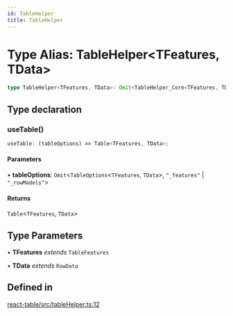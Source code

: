 ```yaml
---
id: TableHelper
title: TableHelper
---
```


# Type Alias: TableHelper\<TFeatures, TData\>

```ts
type TableHelper<TFeatures, TData>: Omit<TableHelper_Core<TFeatures, TData>, "tableCreator"> & object;
```

## Type declaration

### useTable()

```ts
useTable: (tableOptions) => Table<TFeatures, TData>;
```

#### Parameters

• **tableOptions**: `Omit`\<`TableOptions`\<`TFeatures`, `TData`\>, `"_features"` \| `"_rowModels"`\>

#### Returns

`Table`\<`TFeatures`, `TData`\>

## Type Parameters

• **TFeatures** *extends* `TableFeatures`

• **TData** *extends* `RowData`

## Defined in

[react-table/src/tableHelper.ts:12](https://github.com/TanStack/table/blob/b1e6b79157b0debc7222660572b06c8b857f4605/packages/react-table/src/tableHelper.ts#L12)
